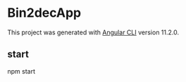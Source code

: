 # Bin2decApp

This project was generated with [Angular CLI](https://github.com/angular/angular-cli) version 11.2.0.

## start

npm start